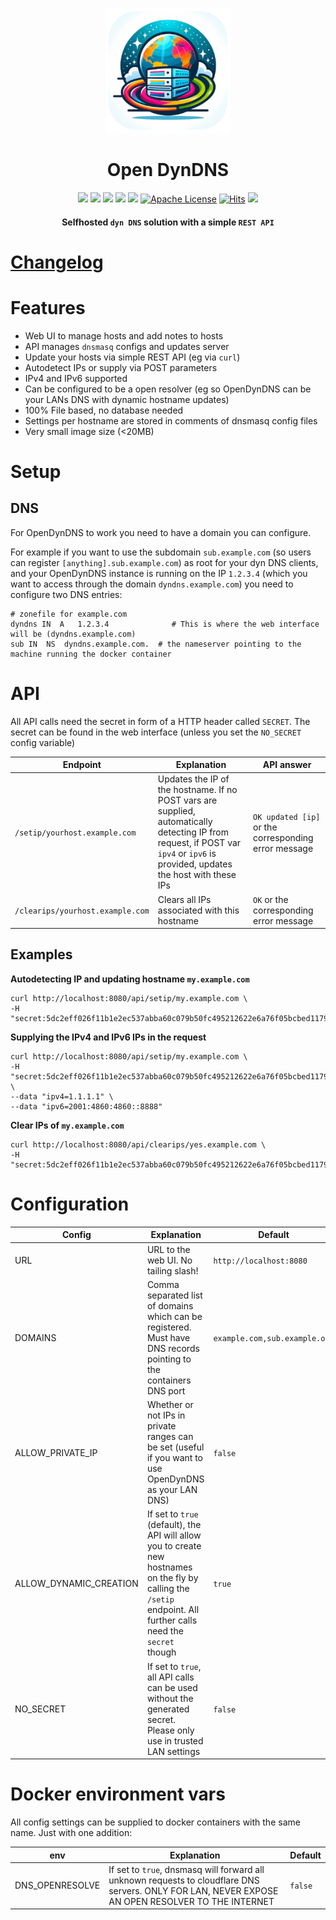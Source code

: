 <p align="center">
  <a href="" rel="noopener">
 <img height=200px src="https://raw.githubusercontent.com/HaschekSolutions/opendyndns/main/web/imgs/logo-200.png" alt="Open DynDNS"></a>
</p>

<h1 align="center">Open DynDNS</h1>



<div align="center">
  
![](https://img.shields.io/badge/php-8.3%2B-brightgreen.svg)
![](https://img.shields.io/badge/made%20with-htmx-brightgreen.svg)
![](https://img.shields.io/docker/image-size/hascheksolutions/opendyndns/latest?logo=Docker&color=brightgreen)
[![](https://img.shields.io/docker/pulls/hascheksolutions/opendyndns?color=brightgreen)](https://hub.docker.com/r/hascheksolutions/opendyndns)
[![](https://github.com/hascheksolutions/opendyndns/actions/workflows/build-docker.yml/badge.svg?color=brightgreen)](https://github.com/HaschekSolutions/opendyndns/actions)
[![Apache License](https://img.shields.io/badge/license-Apache-blue.svg?style=flat)](https://github.com/HaschekSolutions/opendyndns/blob/main/LICENSE)
[![Hits](https://hits.seeyoufarm.com/api/count/incr/badge.svg?url=https%3A%2F%2Fgithub.com%2FHaschekSolutions%2Fopendyndns&count_bg=%2379C83D&title_bg=%23555555&icon=&icon_color=%23E7E7E7&title=hits&edge_flat=false)](https://hits.seeyoufarm.com)
[![](https://img.shields.io/github/stars/HaschekSolutions/opendyndns.svg?label=Stars&style=social)](https://github.com/HaschekSolutions/opendyndns)

#### Selfhosted `dyn DNS` solution with a simple `REST API`
  
</div>


# [Changelog](/CHANGELOG.md)

# Features
- Web UI to manage hosts and add notes to hosts
- API manages `dnsmasq` configs and updates server
- Update your hosts via simple REST API (eg via `curl`)
- Autodetect IPs or supply via POST parameters
- IPv4 and IPv6 supported
- Can be configured to be a open resolver (eg so OpenDynDNS can be your LANs DNS with dynamic hostname updates)
- 100% File based, no database needed
- Settings per hostname are stored in comments of dnsmasq config files
- Very small image size (<20MB)


# Setup

## DNS

For OpenDynDNS to work you need to have a domain you can configure.

For example if you want to use the subdomain `sub.example.com` (so users can register `[anything].sub.example.com`) as root for your dyn DNS clients, and your OpenDynDNS instance is running on the IP `1.2.3.4` (which you want to access through the domain `dyndns.example.com`) you need to configure two DNS entries:

```zonefile
# zonefile for example.com
dyndns IN  A   1.2.3.4              # This is where the web interface will be (dyndns.example.com)
sub IN  NS  dyndns.example.com.  # the nameserver pointing to the machine running the docker container
```

# API

All API calls need the secret in form of a HTTP header called `SECRET`. The secret can be found in the web interface (unless you set the `NO_SECRET` config variable)

| Endpoint                         | Explanation                                                                                                                                                                                                                                    | API answer                                           |
|----------------------------------|------------------------------------------------------------------------------------------------------------------------------------------------------------------------------------------------------------------------------------------------|------------------------------------------------------|
| `/setip/yourhost.example.com`    | Updates the IP of the hostname. If no POST vars are supplied, automatically detecting IP from request, if POST var `ipv4` or `ipv6` is provided, updates the host with these IPs | `OK updated [ip]` or the corresponding error message |
| `/clearips/yourhost.example.com` | Clears all IPs associated with this hostname                                                                                                                                                                                                   | `OK` or the corresponding error message              |


## Examples

**Autodetecting IP and updating hostname `my.example.com`**

```curl
curl http://localhost:8080/api/setip/my.example.com \
-H "secret:5dc2eff026f11b1e2ec537abba60c079b50fc495212622e6a76f05bcbed11794"
```

**Supplying the IPv4 and IPv6 IPs in the request**

```curl
curl http://localhost:8080/api/setip/my.example.com \
-H "secret:5dc2eff026f11b1e2ec537abba60c079b50fc495212622e6a76f05bcbed11794" \
--data "ipv4=1.1.1.1" \
--data "ipv6=2001:4860:4860::8888"
```

**Clear IPs of `my.example.com`**

```curl
curl http://localhost:8080/api/clearips/yes.example.com \
-H "secret:5dc2eff026f11b1e2ec537abba60c079b50fc495212622e6a76f05bcbed11794"
```

# Configuration

| Config                 | Explanation                                                                                                                                                        | Default                       |
|------------------------|--------------------------------------------------------------------------------------------------------------------------------------------------------------------|-------------------------------|
| URL                    | URL to the web UI. No tailing slash!                                                                                                                               | `http://localhost:8080`       |
| DOMAINS                | Comma separated list of domains which can be registered. Must have DNS records pointing to the containers DNS port                                                 | `example.com,sub.example.org` |
| ALLOW_PRIVATE_IP       | Whether or not IPs in private ranges can be set (useful if you want to use OpenDynDNS as your LAN DNS)                                                             | `false`                       |
| ALLOW_DYNAMIC_CREATION | If set to `true` (default), the API will allow you to create new hostnames on the fly by calling the `/setip` endpoint. All further calls need the `secret` though | `true`                        |
| NO_SECRET              | If set to `true`, all API calls can be used without the generated secret. Please only use in trusted LAN settings                                                  | `false`                       |

# Docker environment vars

All config settings can be supplied to docker containers with the same name. Just with one addition:

| env                | Explanation                                                                                                                                        | Default   |
|--------------------|----------------------------------------------------------------------------------------------------------------------------------------------------|-----------|
| DNS_OPENRESOLVE    | If set to `true`, dnsmasq will forward all unknown requests to cloudflare DNS servers. ONLY FOR LAN, NEVER EXPOSE AN OPEN RESOLVER TO THE INTERNET | `false`   |

